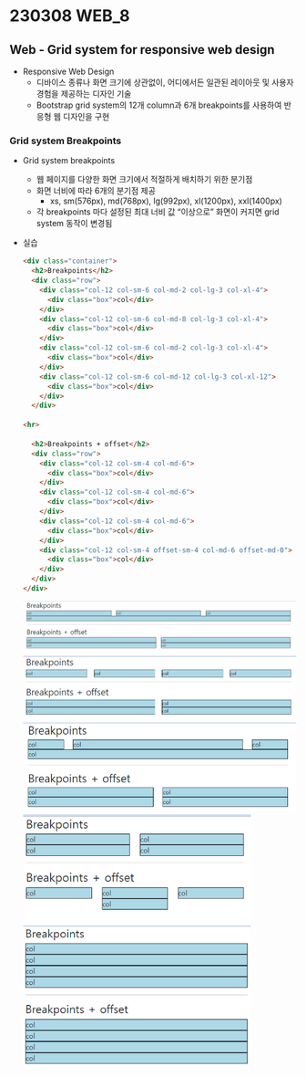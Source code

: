 # 230308 WEB_8

## Web - Grid system for responsive web design

- Responsive Web Design
  - 디바이스 종류나 화면 크기에 상관없이, 어디에서든 일관된 레이아웃 및 사용자 경험을 제공하는 디자인 기술
  - Bootstrap grid system의 12개 column과 6개 breakpoints를 사용하여 반응형 웹 디자인을 구현

### Grid system Breakpoints

- Grid system breakpoints
  - 웹 페이지를 다양한 화면 크기에서 적절하게 배치하기 위한 분기점
  - 화면 너비에 따라 6개의 분기점 제공
    - xs, sm(576px), md(768px), lg(992px), xl(1200px), xxl(1400px)
  - 각 breakpoints 마다 설정된 최대 너비 값 “이상으로” 화면이 커지면 grid system 동작이 변경됨

- 실습
  ```HTML
  <div class="container">
    <h2>Breakpoints</h2>
    <div class="row">
      <div class="col-12 col-sm-6 col-md-2 col-lg-3 col-xl-4">
        <div class="box">col</div>
      </div>
      <div class="col-12 col-sm-6 col-md-8 col-lg-3 col-xl-4">
        <div class="box">col</div>
      </div>
      <div class="col-12 col-sm-6 col-md-2 col-lg-3 col-xl-4">
        <div class="box">col</div>
      </div>
      <div class="col-12 col-sm-6 col-md-12 col-lg-3 col-xl-12">
        <div class="box">col</div>
      </div>
    </div>  

  <hr>

    <h2>Breakpoints + offset</h2>
    <div class="row">
      <div class="col-12 col-sm-4 col-md-6">
        <div class="box">col</div>
      </div>
      <div class="col-12 col-sm-4 col-md-6">
        <div class="box">col</div>
      </div>
      <div class="col-12 col-sm-4 col-md-6">
        <div class="box">col</div>
      </div>
      <div class="col-12 col-sm-4 offset-sm-4 col-md-6 offset-md-0">
        <div class="box">col</div>
      </div>
    </div>
  </div>
  ```
  
    <img src="images3/1.png" width=600px>

    <img src="images3/2.png" width=600px>

    <img src="images3/3.png" width=500px>

    <img src="images3/4.png" width=400px>

    <img src="images3/5.png" width=400px>